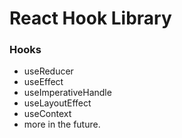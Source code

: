 # React Hook Library
### Hooks
- useReducer
- useEffect
- useImperativeHandle
- useLayoutEffect
- useContext
- more in the future.
